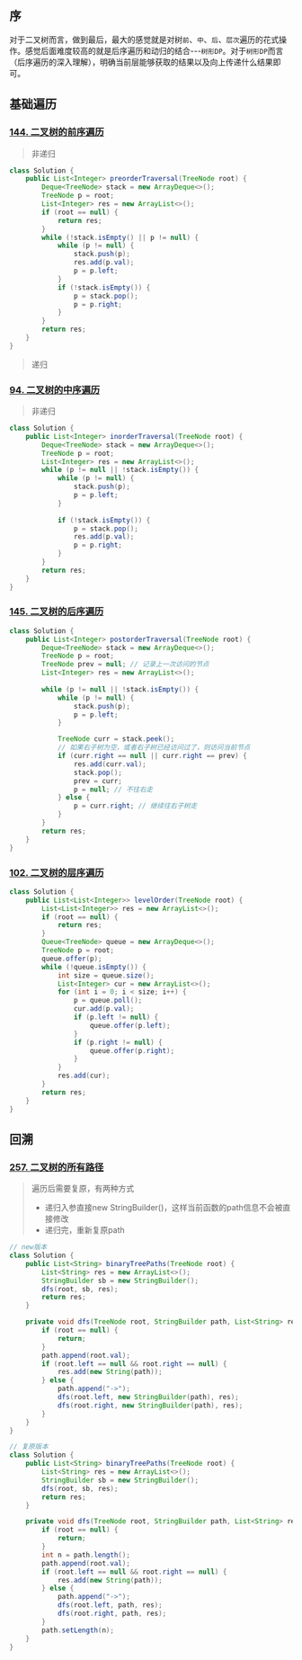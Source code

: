 ## 序

对于二叉树而言，做到最后，最大的感觉就是对树`前`、`中`、`后`、`层次`遍历的花式操作。感觉后面难度较高的就是后序遍历和动归的结合---`树形DP`。对于`树形DP`而言（后序遍历的深入理解），明确当前层能够获取的结果以及向上传递什么结果即可。

## 基础遍历

### [144. 二叉树的前序遍历](https://leetcode.cn/problems/binary-tree-preorder-traversal/)

> 非递归

```java
class Solution {
    public List<Integer> preorderTraversal(TreeNode root) {
        Deque<TreeNode> stack = new ArrayDeque<>();
        TreeNode p = root;
        List<Integer> res = new ArrayList<>();
        if (root == null) {
            return res;
        }
        while (!stack.isEmpty() || p != null) {
            while (p != null) {
                stack.push(p);
                res.add(p.val);
                p = p.left;
            }
            if (!stack.isEmpty()) {
                p = stack.pop();
                p = p.right;
            }
        }
        return res;
    }
}
```

> 递归



### [94. 二叉树的中序遍历](https://leetcode.cn/problems/binary-tree-inorder-traversal/)

> 非递归

```java
class Solution {
    public List<Integer> inorderTraversal(TreeNode root) {
        Deque<TreeNode> stack = new ArrayDeque<>();
        TreeNode p = root;
        List<Integer> res = new ArrayList<>();
        while (p != null || !stack.isEmpty()) {
            while (p != null) {
                stack.push(p);
                p = p.left;
            }
            
            if (!stack.isEmpty()) {
                p = stack.pop();
                res.add(p.val);
                p = p.right;
            }
        }
        return res;
    }
}
```



### [145. 二叉树的后序遍历](https://leetcode.cn/problems/binary-tree-postorder-traversal/)

```java
class Solution {
    public List<Integer> postorderTraversal(TreeNode root) {
        Deque<TreeNode> stack = new ArrayDeque<>();
        TreeNode p = root;
        TreeNode prev = null; // 记录上一次访问的节点
        List<Integer> res = new ArrayList<>();
        
        while (p != null || !stack.isEmpty()) {
            while (p != null) {
                stack.push(p);
                p = p.left;
            }

            TreeNode curr = stack.peek();
            // 如果右子树为空，或者右子树已经访问过了，则访问当前节点
            if (curr.right == null || curr.right == prev) {
                res.add(curr.val);
                stack.pop();
                prev = curr;
                p = null; // 不往右走
            } else {
                p = curr.right; // 继续往右子树走
            }
        }
        return res;
    }
}
```



### [102. 二叉树的层序遍历](https://leetcode.cn/problems/binary-tree-level-order-traversal/)

```java
class Solution {
    public List<List<Integer>> levelOrder(TreeNode root) {
        List<List<Integer>> res = new ArrayList<>();
        if (root == null) {
            return res;
        }
        Queue<TreeNode> queue = new ArrayDeque<>();
        TreeNode p = root;
        queue.offer(p);
        while (!queue.isEmpty()) {
            int size = queue.size();
            List<Integer> cur = new ArrayList<>();
            for (int i = 0; i < size; i++) {
                p = queue.poll();
                cur.add(p.val);
                if (p.left != null) {
                    queue.offer(p.left);
                }
                if (p.right != null) {
                    queue.offer(p.right);
                }
            }
            res.add(cur);
        }
        return res;
    }
}
```



## 回溯

### [257. 二叉树的所有路径](https://leetcode.cn/problems/binary-tree-paths/)

> 遍历后需要复原，有两种方式
>
> - 递归入参直接new StringBuilder()，这样当前函数的path信息不会被直接修改
> - 递归完，重新复原path

```java
// new版本
class Solution {
    public List<String> binaryTreePaths(TreeNode root) {
        List<String> res = new ArrayList<>();
        StringBuilder sb = new StringBuilder();
        dfs(root, sb, res);
        return res;
    }

    private void dfs(TreeNode root, StringBuilder path, List<String> res) {
        if (root == null) {
            return;
        }
        path.append(root.val);
        if (root.left == null && root.right == null) {
            res.add(new String(path));
        } else {
            path.append("->");
            dfs(root.left, new StringBuilder(path), res);
            dfs(root.right, new StringBuilder(path), res);
        }
    }
}

// 复原版本
class Solution {
    public List<String> binaryTreePaths(TreeNode root) {
        List<String> res = new ArrayList<>();
        StringBuilder sb = new StringBuilder();
        dfs(root, sb, res);
        return res;
    }

    private void dfs(TreeNode root, StringBuilder path, List<String> res) {
        if (root == null) {
            return;
        }
        int n = path.length();
        path.append(root.val);
        if (root.left == null && root.right == null) {
            res.add(new String(path));
        } else {
            path.append("->");
            dfs(root.left, path, res);
            dfs(root.right, path, res);
        }
        path.setLength(n);
    }
}

```



